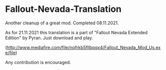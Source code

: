 # Fallout-Nevada-Translation
Another cleanup of a great mod. Completed 08.11.2021.


As for 21.11.2021 this translation is a part of "Fallout Nevada Extended Edition" by Pyran. Just download and play.

(http://www.mediafire.com/file/nqfrkb5fllbpqx4/Fallout_Nevada_Mod_Us.exe/file)


Any contribution is encouraged.
